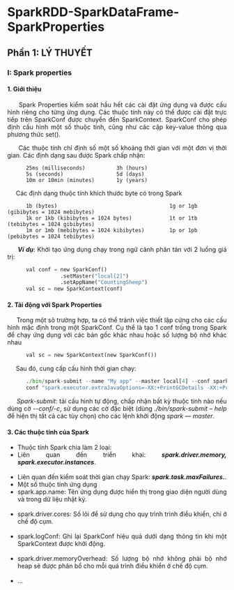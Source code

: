 # SparkRDD-SparkDataFrame-SparkProperties
## Phần 1: LÝ THUYẾT
### I: Spark properties
#### 1. Giới thiệu

<p align="justify"> &nbsp;&nbsp;&nbsp;&nbsp; Spark Properties kiểm soát hầu hết các cài đặt ứng dụng và được cấu hình riêng cho từng ứng dụng. Các thuộc tính này có thể được cài đặt trực tiếp trên SparkConf được chuyển đến SparkContext. SparkConf cho phép định cấu hình một số thuộc tính, cũng như các cặp key-value thông qua phương thức set().</p>

<p align="justify"> &nbsp;&nbsp;&nbsp;&nbsp; Các thuộc tính chỉ định số một số khoảng thời gian với một đơn vị thời gian. Các định dạng sau được Spark chấp nhận:</p>

```note
      25ms (milliseconds)          3h (hours)   
      5s (seconds)                 5d (days)
      10m or 10min (minutes)       1y (years)
 ```
 <p align="justify"> &nbsp;&nbsp;&nbsp;&nbsp; Các định dạng thuộc tính khích thước byte có trong Spark</p>

```note
      1b (bytes)                                    1g or 1gb (gibibytes = 1024 mebibytes)
      1k or 1kb (kibibytes = 1024 bytes)            1t or 1tb (tebibytes = 1024 gibibytes)
      1m or 1mb (mebibytes = 1024 kibibytes)        1p or 1pb (pebibytes = 1024 tebibytes)
 ```
<p align="justify"> &nbsp;&nbsp;&nbsp;&nbsp; <em><b>Ví dụ</b></em>: Khởi tạo ứng dụng chạy trong ngữ cảnh phân tán với 2 luồng giá trị:</p>

```python
      val conf = new SparkConf()
                 .setMaster("local[2]")
                 .setAppName("CountingSheep")
      val sc = new SparkContext(conf)
 ```

#### 2. Tải động với Spark Properties

<p align="justify"> &nbsp;&nbsp;&nbsp;&nbsp; Trong một sô trường hợp, ta có thể tránh việc thiết lập cứng cho các cấu hình mặc định trong một SparkConf. Cụ thể là tạo 1 conf trống trong Spark để chạy ứng dụng với các bản gốc khác nhau hoặc số lượng bộ nhớ khác nhau</p>

```python
      val sc = new SparkContext(new SparkConf())
 ```
<p align="justify"> &nbsp;&nbsp;&nbsp;&nbsp; Sau đó, cung cấp cấu hình thời gian chạy:</p>

```python
      ./bin/spark-submit --name "My app" --master local[4] --conf spark.eventLog.enabled=false --
      conf "spark.executor.extraJavaOptions=-XX:+PrintGCDetails -XX:+PrintGCTimeStamps" myApp.jar
```
<p align="justify"> &nbsp;&nbsp;&nbsp;&nbsp; <em>Spark-submit</em>: tải cấu hình tự động, chấp nhận bất kỳ thuộc tính nào nếu dùng cờ <em>--conf/-c</em>, sử dụng các cờ đặc biệt (dùng <em>./bin/spark-submit – help</em> để hiện thị tất cả các tùy chọn) cho các lệnh khởi động <em>spark — master</em>.</p>

#### 3. Các thuộc tính của Spark


<ul align="justify">
<li> Thuộc tính Spark chia làm 2 loại:
  <li>Liên quan đến triển khai: <b><em>spark.driver.memory, spark.executor.instances</em></b>.</li></br>
  <li>Liên quan đến kiểm soát thời gian chạy Spark: <b><em>spark.task.maxFailures.</em></b>.</li></li>

<li> Một số thuộc tính ứng dụng
  <li>spark.app.name: Tên ứng dụng được hiển thị trong giao diện người dùng và trong dữ liệu nhật ký.</li></br>
  <li>spark.driver.cores: Số lõi để sử dụng cho quy trình trình điều khiển, chỉ ở chế độ cụm.</li></br>
  <li>spark.logConf: Ghi lại SparkConf hiệu quả dưới dạng thông tin khi một SparkContext được khởi động.</li></br>
  <li>spark.driver.memoryOverhead: Số lượng bộ nhớ không phải bộ nhớ heap sẽ được phân bổ cho mỗi quá trình điều khiển ở chế độ cụm.</li></br>
  <li>...</li></li>
</ul>
